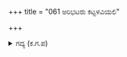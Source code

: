 +++
title = "061 ಅರಿಭಟರು ಕಟ್ಟಳವಿಯಲಿ"

+++

<details><summary>ಗದ್ಯ (ಕ.ಗ.ಪ) </summary>

61. ಶತ್ರು ಸೈನಿಕರು ಅತ್ಯಂತ ಸಾಹಸದಿಂದ ಮುತ್ತಿ ಬರುತ್ತಿರಲಾಗಿ ಕೃಷ್ಣನು ಸುಮ್ಮನಿರಲಾರದೆ ಪಾಂಚಜನ್ಯವನ್ನು ಊದಿದನು. ಪಾರ್ಥನ ರಥದ ಪತಾಕೆಯ ಹನುಮನು ಘರ್ಜಿಸಿದನು. ದೇವಾಸುರರ ಸಮರಸಿರಿ ಈ ಕಡೆ ವಿಸ್ತರಿಸಿತು. ಆ ಕಡೆ ದ್ರೋಣನು ಪಾಂಡುಪುತ್ರರ ಸೈನ್ಯ ಸಾಗರವನ್ನು ಹಿಮ್ಮೆಟ್ಟಿಸಿದನು.
</details>
